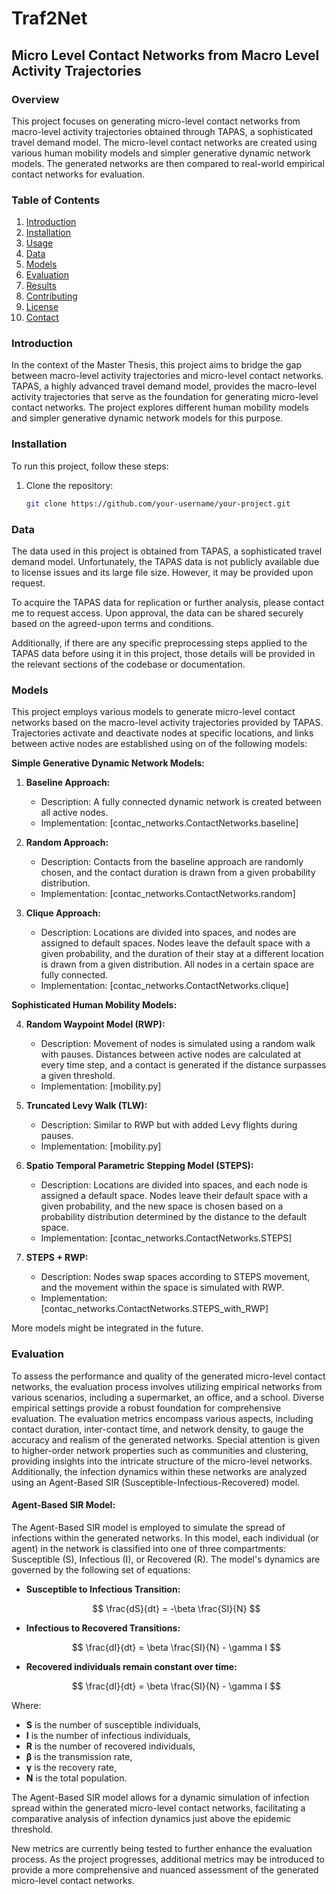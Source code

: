 # Traf2Net

## Micro Level Contact Networks from Macro Level Activity Trajectories

### Overview

This project focuses on generating micro-level contact networks from macro-level activity trajectories obtained through TAPAS, a sophisticated travel demand model. The micro-level contact networks are created using various human mobility models and simpler generative dynamic network models. The generated networks are then compared to real-world empirical contact networks for evaluation.

### Table of Contents

1. [Introduction](#introduction)
2. [Installation](#installation)
3. [Usage](#usage)
4. [Data](#data)
5. [Models](#models)
6. [Evaluation](#evaluation)
7. [Results](#results)
8. [Contributing](#contributing)
9. [License](#license)
10. [Contact](#contact)

### Introduction

In the context of the Master Thesis, this project aims to bridge the gap between macro-level activity trajectories and micro-level contact networks. TAPAS, a highly advanced travel demand model, provides the macro-level activity trajectories that serve as the foundation for generating micro-level contact networks. The project explores different human mobility models and simpler generative dynamic network models for this purpose.

### Installation

To run this project, follow these steps:

1. Clone the repository:

   ```bash
   git clone https://github.com/your-username/your-project.git

### Data

The data used in this project is obtained from TAPAS, a sophisticated travel demand model. Unfortunately, the TAPAS data is not publicly available due to license issues and its large file size. However, it may be provided upon request.

To acquire the TAPAS data for replication or further analysis, please contact me to request access. Upon approval, the data can be shared securely based on the agreed-upon terms and conditions.

Additionally, if there are any specific preprocessing steps applied to the TAPAS data before using it in this project, those details will be provided in the relevant sections of the codebase or documentation.

### Models

This project employs various models to generate micro-level contact networks based on the macro-level activity trajectories provided by TAPAS. Trajectories activate and deactivate nodes at specific locations, and links between active nodes are established using on of the following models:

**Simple Generative Dynamic Network Models:**

1. **Baseline Approach:**
   - Description: A fully connected dynamic network is created between all active nodes.
   - Implementation: [contac_networks.ContactNetworks.baseline]

2. **Random Approach:**
   - Description: Contacts from the baseline approach are randomly chosen, and the contact duration is drawn from a given probability distribution.
   - Implementation: [contac_networks.ContactNetworks.random]

3. **Clique Approach:**
   - Description: Locations are divided into spaces, and nodes are assigned to default spaces. Nodes leave the default space with a given probability, and the duration of their stay at a different location is drawn from a given distribution. All nodes in a certain space are fully connected.
   - Implementation: [contac_networks.ContactNetworks.clique]

**Sophisticated Human Mobility Models:**

4. **Random Waypoint Model (RWP):**
   - Description: Movement of nodes is simulated using a random walk with pauses. Distances between active nodes are calculated at every time step, and a contact is generated if the distance surpasses a given threshold.
   - Implementation: [mobility.py]

5. **Truncated Levy Walk (TLW):**
   - Description: Similar to RWP but with added Levy flights during pauses.
   - Implementation: [mobility.py]

6. **Spatio Temporal Parametric Stepping Model (STEPS):**
   - Description: Locations are divided into spaces, and each node is assigned a default space. Nodes leave their default space with a given probability, and the new space is chosen based on a probability distribution determined by the distance to the default space.
   - Implementation: [contac_networks.ContactNetworks.STEPS]

7. **STEPS + RWP:**
   - Description: Nodes swap spaces according to STEPS movement, and the movement within the space is simulated with RWP.
   - Implementation: [contac_networks.ContactNetworks.STEPS_with_RWP]

More models might be integrated in the future.


### Evaluation

To assess the performance and quality of the generated micro-level contact networks, the evaluation process involves utilizing empirical networks from various scenarios, including a supermarket, an office, and a school. Diverse empirical settings provide a robust foundation for comprehensive evaluation. The evaluation metrics encompass various aspects, including contact duration, inter-contact time, and network density, to gauge the accuracy and realism of the generated networks. Special attention is given to higher-order network properties such as communities and clustering, providing insights into the intricate structure of the micro-level networks. Additionally, the infection dynamics within these networks are analyzed using an Agent-Based SIR (Susceptible-Infectious-Recovered) model.

#### Agent-Based SIR Model:

The Agent-Based SIR model is employed to simulate the spread of infections within the generated networks. In this model, each individual (or agent) in the network is classified into one of three compartments: Susceptible (S), Infectious (I), or Recovered (R). The model's dynamics are governed by the following set of equations:

- **Susceptible to Infectious Transition:**
  
  $$
  \frac{dS}{dt} = -\beta \frac{SI}{N}
  $$

- **Infectious to Recovered Transitions:**
  
    $$
    \frac{dI}{dt} = \beta \frac{SI}{N} - \gamma I
    $$

- **Recovered individuals remain constant over time:**
  
    $$
    \frac{dI}{dt} = \beta \frac{SI}{N} - \gamma I
    $$

Where:
- **S** is the number of susceptible individuals,
- **I** is the number of infectious individuals,
- **R** is the number of recovered individuals,
- **β** is the transmission rate,
- **γ** is the recovery rate,
- **N** is the total population.

The Agent-Based SIR model allows for a dynamic simulation of infection spread within the generated micro-level contact networks, facilitating a comparative analysis of infection dynamics just above the epidemic threshold.

New metrics are currently being tested to further enhance the evaluation process. As the project progresses, additional metrics may be introduced to provide a more comprehensive and nuanced assessment of the generated micro-level contact networks.


